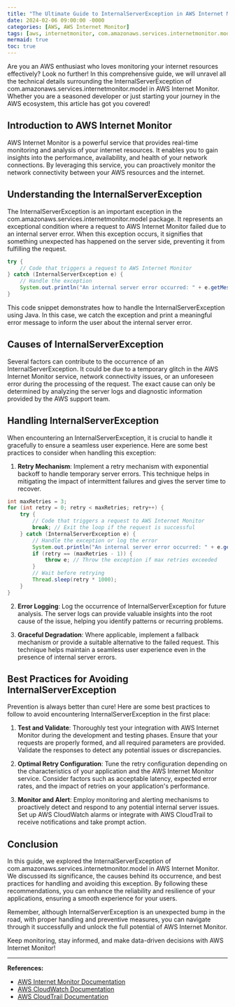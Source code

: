 ```yaml
---
title: "The Ultimate Guide to InternalServerException in AWS Internet Monitor"
date: 2024-02-06 09:00:00 -0000
categories: [AWS, AWS Internet Monitor]
tags: [aws, internetmonitor, com.amazonaws.services.internetmonitor.model]
mermaid: true
toc: true
---
```



Are you an AWS enthusiast who loves monitoring your internet resources effectively? Look no further! In this comprehensive guide, we will unravel all the technical details surrounding the InternalServerException of com.amazonaws.services.internetmonitor.model in AWS Internet Monitor. Whether you are a seasoned developer or just starting your journey in the AWS ecosystem, this article has got you covered!

## Introduction to AWS Internet Monitor

AWS Internet Monitor is a powerful service that provides real-time monitoring and analysis of your internet resources. It enables you to gain insights into the performance, availability, and health of your network connections. By leveraging this service, you can proactively monitor the network connectivity between your AWS resources and the internet.

## Understanding the InternalServerException

The InternalServerException is an important exception in the com.amazonaws.services.internetmonitor.model package. It represents an exceptional condition where a request to AWS Internet Monitor failed due to an internal server error. When this exception occurs, it signifies that something unexpected has happened on the server side, preventing it from fulfilling the request.

```java
try {
    // Code that triggers a request to AWS Internet Monitor
} catch (InternalServerException e) {
    // Handle the exception
    System.out.println("An internal server error occurred: " + e.getMessage());
}
```

This code snippet demonstrates how to handle the InternalServerException using Java. In this case, we catch the exception and print a meaningful error message to inform the user about the internal server error.

## Causes of InternalServerException

Several factors can contribute to the occurrence of an InternalServerException. It could be due to a temporary glitch in the AWS Internet Monitor service, network connectivity issues, or an unforeseen error during the processing of the request. The exact cause can only be determined by analyzing the server logs and diagnostic information provided by the AWS support team.

## Handling InternalServerException

When encountering an InternalServerException, it is crucial to handle it gracefully to ensure a seamless user experience. Here are some best practices to consider when handling this exception:

1. **Retry Mechanism**: Implement a retry mechanism with exponential backoff to handle temporary server errors. This technique helps in mitigating the impact of intermittent failures and gives the server time to recover.

```java
int maxRetries = 3;
for (int retry = 0; retry < maxRetries; retry++) {
    try {
        // Code that triggers a request to AWS Internet Monitor
        break; // Exit the loop if the request is successful
    } catch (InternalServerException e) {
        // Handle the exception or log the error
        System.out.println("An internal server error occurred: " + e.getMessage());
        if (retry == (maxRetries - 1)) {
            throw e; // Throw the exception if max retries exceeded
        }
        // Wait before retrying
        Thread.sleep(retry * 1000);
    }
}
```

2. **Error Logging**: Log the occurrence of InternalServerException for future analysis. The server logs can provide valuable insights into the root cause of the issue, helping you identify patterns or recurring problems.

3. **Graceful Degradation**: Where applicable, implement a fallback mechanism or provide a suitable alternative to the failed request. This technique helps maintain a seamless user experience even in the presence of internal server errors.

## Best Practices for Avoiding InternalServerException

Prevention is always better than cure! Here are some best practices to follow to avoid encountering InternalServerException in the first place:

1. **Test and Validate**: Thoroughly test your integration with AWS Internet Monitor during the development and testing phases. Ensure that your requests are properly formed, and all required parameters are provided. Validate the responses to detect any potential issues or discrepancies.

2. **Optimal Retry Configuration**: Tune the retry configuration depending on the characteristics of your application and the AWS Internet Monitor service. Consider factors such as acceptable latency, expected error rates, and the impact of retries on your application's performance.

3. **Monitor and Alert**: Employ monitoring and alerting mechanisms to proactively detect and respond to any potential internal server issues. Set up AWS CloudWatch alarms or integrate with AWS CloudTrail to receive notifications and take prompt action.

## Conclusion

In this guide, we explored the InternalServerException of com.amazonaws.services.internetmonitor.model in AWS Internet Monitor. We discussed its significance, the causes behind its occurrence, and best practices for handling and avoiding this exception. By following these recommendations, you can enhance the reliability and resilience of your applications, ensuring a smooth experience for your users.

Remember, although InternalServerException is an unexpected bump in the road, with proper handling and preventive measures, you can navigate through it successfully and unlock the full potential of AWS Internet Monitor.

Keep monitoring, stay informed, and make data-driven decisions with AWS Internet Monitor!

---

**References:**

- [AWS Internet Monitor Documentation](https://docs.aws.amazon.com/sdk-for-java/v1/developer-guide/welcome.html)
- [AWS CloudWatch Documentation](https://docs.aws.amazon.com/cloudwatch/index.html)
- [AWS CloudTrail Documentation](https://docs.aws.amazon.com/awscloudtrail/latest/userguide/welcome.html)
